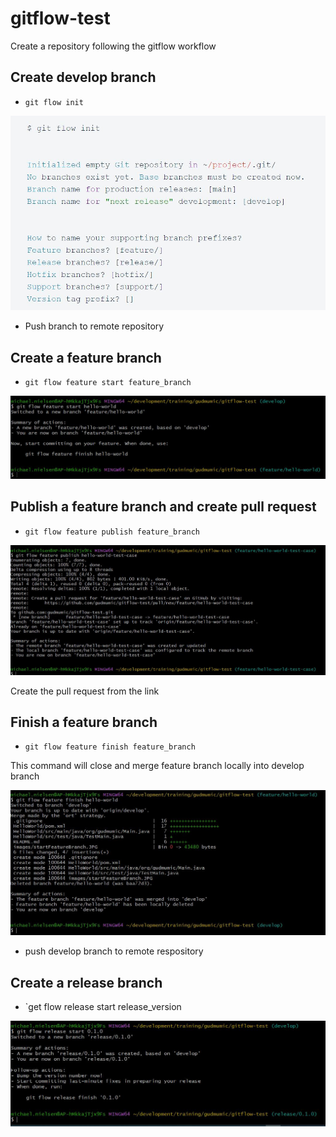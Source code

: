 # gitflow-test
Create a repository following the gitflow workflow

## Create develop branch
- `git flow init`

![git flow init](./images/gitflowInit.JPG)

- Push branch to remote repository

## Create a feature branch
- `git flow feature start feature_branch`

![git flow start feature branch](./images/startFeatureBranch.JPG)

## Publish a feature branch and create pull request
- `git flow feature publish feature_branch`

![git flow publish feature branch](./images/publishFeatureBranch.JPG)

Create the pull request from the link 

## Finish a feature branch
- `git flow feature finish feature_branch`

This command will close and merge feature branch locally into develop branch

![git flow finish feature branch](./images/finishFeatureBranch.JPG)

- push develop branch to remote respository

## Create a release branch
- `get flow release start release_version

![git flow initialise release branch](./images/initReleaseBranch.JPG)




